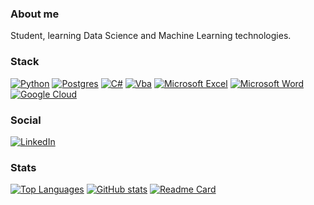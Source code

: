 ### About me
Student, learning Data Science and Machine Learning technologies.

### Stack
[![Python](https://img.shields.io/badge/python-3670A0?style=for-the-badge&logo=python&logoColor=white)](https://github.com/EnterSub)
[![Postgres](https://img.shields.io/badge/postgres-%23316192?style=for-the-badge&logo=postgresql&logoColor=white)](https://github.com/EnterSub)
[![C#](https://img.shields.io/badge/c%23-green?style=for-the-badge&logo=c-sharp&logoColor=white)](https://github.com/EnterSub)
[![Vba](https://img.shields.io/badge/vba-9cf?style=for-the-badge&logo=vba&logoColor=white)](https://github.com/EnterSub)
[![Microsoft Excel](https://img.shields.io/badge/Microsoft_Excel-217346?style=for-the-badge&logo=microsoft-excel&logoColor=white)](https://github.com/EnterSub)
[![Microsoft Word](https://img.shields.io/badge/Microsoft_Word-2B579A?style=for-the-badge&logo=microsoft-word&logoColor=white)](https://github.com/EnterSub)
[![Google Cloud](https://img.shields.io/badge/GoogleCloud-9cf?style=for-the-badge&logo=google-cloud&logoColor=white)](https://github.com/EnterSub)

### Social
[![LinkedIn](https://img.shields.io/badge/linkedin-9cf?style=for-the-badge&logo=linkedin&logoColor=white)](https://github.com/EnterSub)

### Stats
[![Top Languages](https://github-readme-stats.vercel.app/api/top-langs/?username=entersub&layout=compact)](https://github.com/entersub)
[![GitHub stats](https://github-readme-stats.vercel.app/api?username=entersub&hide=stars,prs,issues,contribs&count_private=true&include_all_commits=true&show_icons=true&theme=gruvbox)](https://github.com/entersub)
[![Readme Card](https://github-readme-stats.vercel.app/api/pin/?username=entersub&repo=Project_ML)](https://github.com/entersub)
